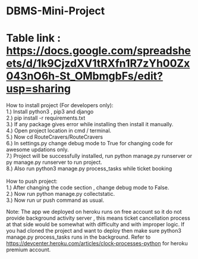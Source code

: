 # DBMS-Mini-Project

# Table link : https://docs.google.com/spreadsheets/d/1k9CjzdXV1tRXfn1R7zYh00Zx043nO6h-St_OMbmgbFs/edit?usp=sharing

How to install project (For developers only):<br>
  1.) Install python3 , pip3 and django<br>
  2.) pip install -r requirements.txt<br>
  3.) If any package gives error while installing then install it manually.<br>
  4.) Open project location in cmd / terminal.<br>
  5.) Now cd RouteCravers/RouteCravers<br>
  6.) In settings.py change debug mode to True for changing code for awesome updations only.<br>
  7.) Project will be successfully installed, run python manage.py runserver   or   py manage.py runserver to run project.<br>
  8.) Also run python3 manage.py process_tasks while ticket booking
<br><br>
How to push project:<br>
  1.) After changing the code section , change debug mode to False.<br>
  2.) Now run python manage.py collectstatic.<br>
  3.) Now run ur push command as usual.<br>

Note: The app we deployed on heroku runs on free account so it do not provide background activity server , this means ticket cancellation process at that side would be somewhat with difficulty and with improper logic. If you had cloned the project and want to deploy then make sure python3 manage.py process_tasks runs in the background. Refer to https://devcenter.heroku.com/articles/clock-processes-python for heroku premium account.